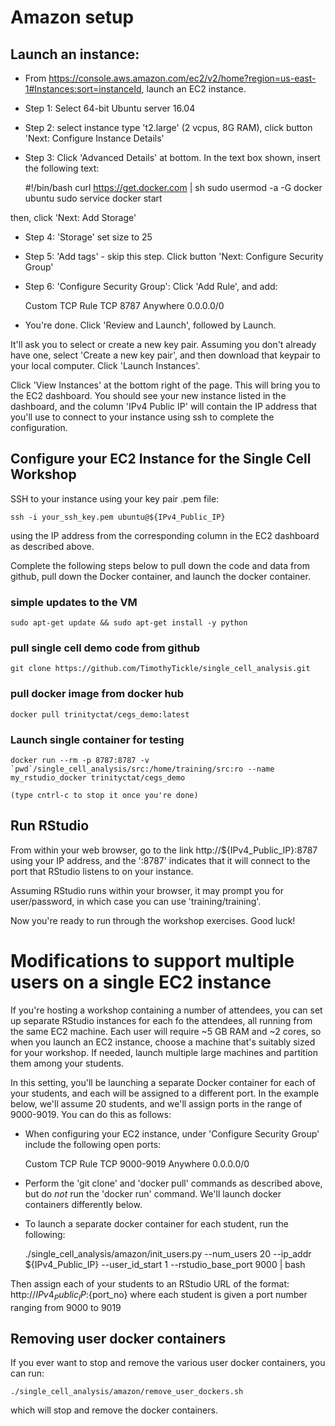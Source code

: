 # Amazon setup

## Launch an instance:

*  From <https://console.aws.amazon.com/ec2/v2/home?region=us-east-1#Instances:sort=instanceId>, launch an EC2 instance.
*  Step 1: Select 64-bit Ubuntu server 16.04
*  Step 2: select instance type 't2.large' (2 vcpus, 8G RAM), click button 'Next: Configure Instance Details'
*  Step 3: Click 'Advanced Details' at bottom. In the text box shown, insert the following text:

    #!/bin/bash
    curl https://get.docker.com | sh
    sudo usermod -a -G docker ubuntu
    sudo service docker start

then, click 'Next: Add Storage'

* Step 4: 'Storage' set size to 25

* Step 5: 'Add tags' - skip this step.  Click button 'Next: Configure Security Group'

* Step 6: 'Configure Security Group': Click 'Add Rule', and add:

    Custom TCP Rule      TCP      8787      Anywhere    0.0.0.0/0

* You're done.  Click 'Review and Launch', followed by Launch.

It'll ask you to select or create a new key pair.  Assuming you don't already have one, select 'Create a new key pair', and then download that keypair to your local computer.  Click 'Launch Instances'.

Click 'View Instances' at the bottom right of the page.   This will bring you to the EC2 dashboard.  You should see your new instance listed in the dashboard, and the column 'IPv4 Public IP' will contain the IP address that you'll use to connect to your instance using ssh to complete the configuration.

## Configure your EC2 Instance for the Single Cell Workshop

SSH to your instance using your key pair .pem file:

    ssh -i your_ssh_key.pem ubuntu@${IPv4_Public_IP}

using the IP address from the corresponding column in the EC2 dashboard as described above.

Complete the following steps below to pull down the code and data from github, pull down the Docker container, and launch the docker container.

### simple updates to the VM

    sudo apt-get update && sudo apt-get install -y python 


### pull single cell demo code from github

    git clone https://github.com/TimothyTickle/single_cell_analysis.git

### pull docker image from docker hub

    docker pull trinityctat/cegs_demo:latest


### Launch single container for testing

    docker run --rm -p 8787:8787 -v `pwd`/single_cell_analysis/src:/home/training/src:ro --name my_rstudio_docker trinityctat/cegs_demo

    (type cntrl-c to stop it once you're done)


## Run RStudio

From within your web browser, go to the link http://${IPv4_Public_IP}:8787 using your IP address, and the ':8787' indicates that it will connect to the port that RStudio listens to on your instance.

Assuming RStudio runs within your browser, it may prompt you for user/password, in which case you can use 'training/training'.

Now you're ready to run through the workshop exercises.  Good luck!


# Modifications to support multiple users on a single EC2 instance

If you're hosting a workshop containing a number of attendees, you can set up separate RStudio instances for each fo the attendees, all running from the same EC2 machine.  Each user will require ~5 GB RAM and ~2 cores, so when you launch an EC2 instance, choose a machine that's suitably sized for your workshop. If needed, launch multiple large machines and partition them among your students.

In this setting, you'll be launching a separate Docker container for each of your students, and each will be assigned to a different port.  In the example below, we'll assume 20 students, and we'll assign ports in the range of 9000-9019.  You can do this as follows:

*  When configuring your EC2 instance, under 'Configure Security Group' include the following open ports:

    Custom TCP Rule      TCP     9000-9019       Anywhere    0.0.0.0/0

*  Perform the 'git clone' and 'docker pull' commands as described above, but do *not* run the 'docker run' command. We'll launch docker containers differently below.

*  To launch a separate docker container for each student, run the following:

    ./single_cell_analysis/amazon/init_users.py  --num_users 20 --ip_addr ${IPv4_Public_IP} --user_id_start 1 --rstudio_base_port 9000 | bash

Then assign each of your students to an RStudio URL of the format:  http://${IPv4_Public_IP}:${port_no}  where each student is given a port number ranging from 9000 to 9019

## Removing user docker containers

If you ever want to stop and remove the various user docker containers, you can run:

    ./single_cell_analysis/amazon/remove_user_dockers.sh

which will stop and remove the docker containers.


